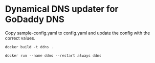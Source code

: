 # Dynamical DNS updater for GoDaddy DNS

Copy sample-config.yaml to config.yaml and update the config with the correct values.

```docker build -t ddns .```

```docker run --name ddns --restart always ddns```
